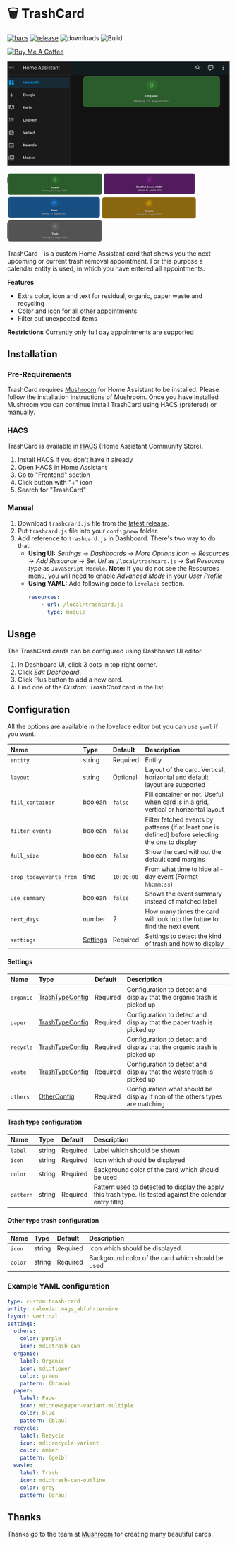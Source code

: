 # 🗑️ TrashCard

[![hacs][hacs-badge]][hacs-url]
[![release][release-badge]][release-url]
![downloads][downloads-badge]
![Build][build-badge]

<a href="https://www.buymeacoffee.com/idaho" target="_blank"><img src="https://www.buymeacoffee.com/assets/img/custom_images/white_img.png" alt="Buy Me A Coffee" style="height: auto !important;width: auto !important;" ></a>

![Cover](https://raw.githubusercontent.com/idaho/hassio-trash-card/c4d1af0895da6e0ad75ae46d0d6ce9c4cbce4a07/docs/img/overview.png)

![Organic](https://raw.githubusercontent.com/idaho/hassio-trash-card/c4d1af0895da6e0ad75ae46d0d6ce9c4cbce4a07/docs/img/organic.png)![Other Trash](https://raw.githubusercontent.com/idaho/hassio-trash-card/c4d1af0895da6e0ad75ae46d0d6ce9c4cbce4a07/docs/img/others.png)![Paper](https://raw.githubusercontent.com/idaho/hassio-trash-card/c4d1af0895da6e0ad75ae46d0d6ce9c4cbce4a07/docs/img/paper.png)![Recycle](https://raw.githubusercontent.com/idaho/hassio-trash-card/c4d1af0895da6e0ad75ae46d0d6ce9c4cbce4a07/docs/img/recycle.png)![Waste](https://raw.githubusercontent.com/idaho/hassio-trash-card/c4d1af0895da6e0ad75ae46d0d6ce9c4cbce4a07/docs/img/waste.png)

TrashCard - is a custom Home Assistant card that shows you the next upcoming or current trash removal appointment. 
For this purpose a calendar entity is used, in which you have entered all appointments.

**Features**
- Extra color, icon and text for residual, organic, paper waste and recycling
- Color and icon for all other appointments
- Filter out unexpected items

**Restrictions**
Currently only full day appointments are supported

## Installation

### Pre-Requirements

TrashCard requires [Mushroom][mushroom-url] for Home Assistant to be installed. Please follow the installation instructions of Mushroom. Once you have installed Mushroom you can continue install TrashCard using HACS (prefered) or manually.

### HACS

TrashCard is available in [HACS][hacs] (Home Assistant Community Store).

1. Install HACS if you don't have it already
2. Open HACS in Home Assistant
3. Go to "Frontend" section
4. Click button with "+" icon
5. Search for "TrashCard"

### Manual

1. Download `trashcrard.js` file from the [latest release][release-url].
2. Put `trashcard.js` file into your `config/www` folder.
3. Add reference to `trashcard.js` in Dashboard. There's two way to do that:
    - **Using UI:** _Settings_ → _Dashboards_ → _More Options icon_ → _Resources_ → _Add Resource_ → Set _Url_ as `/local/trashcard.js` → Set _Resource type_ as `JavaScript Module`.
      **Note:** If you do not see the Resources menu, you will need to enable _Advanced Mode_ in your _User Profile_
    - **Using YAML:** Add following code to `lovelace` section.
        ```yaml
        resources:
            - url: /local/trashcard.js
              type: module
        ```

## Usage

The TrashCard cards can be configured using Dashboard UI editor.

1. In Dashboard UI, click 3 dots in top right corner.
2. Click _Edit Dashboard_.
3. Click Plus button to add a new card.
4. Find one of the _Custom: TrashCard_ card in the list.

## Configuration

All the options are available in the lovelace editor but you can use `yaml` if you want.

| Name                | Type                                                | Default     | Description                                                                         |
| :------------------ | :-------------------------------------------------- | :---------- | :---------------------------------------------------------------------------------- |
| `entity`            | string                                              | Required    | Entity                                                                              |
| `layout`            | string                                              | Optional    | Layout of the card. Vertical, horizontal and default layout are supported           |
| `fill_container`    | boolean                                             | `false`     | Fill container or not. Useful when card is in a grid, vertical or horizontal layout |
| `filter_events`     | boolean                                             | `false`     | Filter fetched events by patterns (if at least one is defined) before selecting the one to display |
| `full_size`         | boolean                                             | `false`     | Show the card without the default card margins |
| `drop_todayevents_from`         | time                                             | `10:00:00`     | From what time to hide all-day event (Format `hh:mm:ss`) |
| `use_summary`         | boolean                                             | `false`     | Shows  the event summary instead of matched label |
| `next_days`         | number                                              | 2           | How many times the card will look into the future to find the next event |
| `settings`          | [Settings](#settings)                               | Required    | Settings to detect the kind of trash and how to display |


#### Settings


| Name                | Type                                                | Default     | Description                                                                         |
| :------------------ | :-------------------------------------------------- | :---------- | :---------------------------------------------------------------------------------- |
| `organic`    | [TrashTypeConfig](#trash-type-configuration)       | Required    | Configuration to detect and display that the organic trash is picked up  |
| `paper`      | [TrashTypeConfig](#trash-type-configuration)       | Required    | Configuration to detect and display that the paper trash is picked up |
| `recycle`    | [TrashTypeConfig](#trash-type-configuration)       | Required    | Configuration to detect and display that the organic trash is picked up |
| `waste`      | [TrashTypeConfig](#trash-type-configuration)       | Required    | Configuration to detect and display that the waste trash is picked up |
| `others`     | [OtherConfig](#other-type-trash-configuration)     | Required    | Configuration what should be display if non of the others types are matching |


#### Trash type configuration

| Name                | Type                                                | Default     | Description                                                                         |
| :------------------ | :-------------------------------------------------- | :---------- | :---------------------------------------------------------------------------------- |
| `label`             | string       | Required    | Label which should be shown  |
| `icon`              | string       | Required    | Icon which should be displayed  |
| `color`             | string       | Required    | Background color of the card which should be used |
| `pattern`           | string       | Required    | Pattern used to detected to display the apply this trash type. (Is tested against the calendar entry title) |

#### Other type trash configuration

| Name                | Type                                                | Default     | Description                                                                         |
| :------------------ | :-------------------------------------------------- | :---------- | :---------------------------------------------------------------------------------- |
| `icon`              | string                                              | Required    | Icon which should be displayed  |
| `color`             | string                                              | Required    | Background color of the card which should be used |


### Example YAML configuration

```yaml
type: custom:trash-card
entity: calendar.mags_abfuhrtermine
layout: vertical
settings:
  others:
    color: purple
    icon: mdi:trash-can
  organic:
    label: Organic
    icon: mdi:flower
    color: green
    pattern: (braun)
  paper:
    label: Paper
    icon: mdi:newspaper-variant-multiple
    color: blue
    pattern: (blau)
  recycle:
    label: Recycle
    icon: mdi:recycle-variant
    color: amber
    pattern: (gelb)
  waste:
    label: Trash
    icon: mdi:trash-can-outline
    color: grey
    pattern: (grau)
``````


## Thanks

Thanks go to the team at [Mushroom][mushroom-url] for creating many beautiful cards.



<!-- Badges -->
[hacs-url]: https://github.com/hacs/integration
[hacs-badge]: https://img.shields.io/badge/hacs-default-orange.svg?style=flat-square
[release-badge]: https://img.shields.io/github/v/release/idaho/hassio-trash-card?style=flat-square
[downloads-badge]: https://img.shields.io/github/downloads/idaho/hassio-trash-card/total?style=flat-square
[build-badge]: https://img.shields.io/github/actions/workflow/status/idaho/hassio-trash-card/build.yml?label=Build&style=flat-square

<!-- References -->
[mushroom-url]: https://github.com/piitaya/lovelace-mushroom
[home-assistant]: https://www.home-assistant.io/
[home-assitant-theme-docs]: https://www.home-assistant.io/integrations/frontend/#defining-themes
[hacs]: https://hacs.xyz
[ui-lovelace-minimalist]: https://ui-lovelace-minimalist.github.io/UI/
[release-url]: https://github.com/idaho/hassio-trash-card/releases